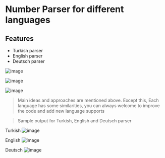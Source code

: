 # Number Parser for different languages
## Features

- Turkish parser
- English parser
- Deutsch parser

![image](https://user-images.githubusercontent.com/110563468/233719138-9892468f-b8f7-42b9-aab1-87ba75995568.png)

![image](https://user-images.githubusercontent.com/110563468/233718509-362ec222-1b5a-48b5-a374-d98fa15b4638.png)

![image](https://user-images.githubusercontent.com/110563468/233719187-917ce1b2-2479-4f86-836c-6ffe15f3dbaa.png)

> Main ideas and approaches are mentioned above. Except this,
> Each language has some similarities, you can always welcome to
> improve the code and add new language supports

> Sample output for Turkish, English and Deutsch parser

Turkish
![image](https://user-images.githubusercontent.com/110563468/233776548-6df5ae4f-dca4-4d36-8032-e2e17b5ddc57.png)

English
![image](https://user-images.githubusercontent.com/110563468/233776454-84e61acb-fc68-4d28-93de-4ea69a17b61a.png)

Deutsch
![image](https://user-images.githubusercontent.com/110563468/233776635-95185906-6085-4c89-952a-193900449f3d.png)
